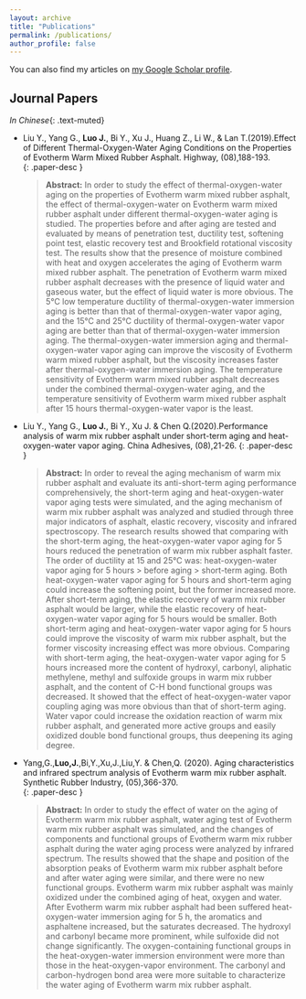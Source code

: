 ```yaml
---
layout: archive
title: "Publications"
permalink: /publications/
author_profile: false
---
```


You can also find my articles on [my Google Scholar profile](https://scholar.google.com/citations?hl=zh-CN&user=TM20t7MAAAAJ).

## Journal Papers

*In Chinese*{: .text-muted}

* Liu Y., Yang G., **Luo J.**, Bi Y., Xu J., Huang Z., Li W., & Lan T.(2019).Effect of Different Thermal-Oxygen-Water Aging Conditions on the Properties of Evotherm Warm Mixed Rubber Asphalt. Highway, (08),188-193.  
  {: .paper-desc }
  > <span style="font-style:normal">**Abstract:** In order to study the effect of thermal-oxygen-water aging on the properties of Evotherm warm mixed rubber asphalt, the effect of thermal-oxygen-water on Evotherm warm mixed rubber asphalt under different thermal-oxygen-water aging is studied. The properties before and after aging are tested and evaluated by means of penetration test, ductility test, softening point test, elastic recovery test and Brookfield rotational viscosity test. The results show that the presence of moisture combined with heat and oxygen accelerates the aging of Evotherm warm mixed rubber asphalt. The penetration of Evotherm warm mixed rubber asphalt decreases with the presence of liquid water and gaseous water, but the effect of liquid water is more obvious. The 5℃ low temperature ductility of thermal-oxygen-water immersion aging is better than that of thermal-oxygen-water vapor aging, and the 15℃ and 25℃ ductility of thermal-oxygen-water vapor aging are better than that of thermal-oxygen-water immersion aging. The thermal-oxygen-water immersion aging and thermal-oxygen-water vapor aging can improve the viscosity of Evotherm warm mixed rubber asphalt, but the viscosity increases faster after thermal-oxygen-water immersion aging. The temperature sensitivity of Evotherm warm mixed rubber asphalt decreases under the combined thermal-oxygen-water aging, and the temperature sensitivity of Evotherm warm mixed rubber asphalt after 15 hours thermal-oxygen-water vapor is the least.</span>

* Liu Y., Yang G., **Luo J.**, Bi Y., Xu J. & Chen Q.(2020).Performance analysis of warm mix rubber asphalt under short-term aging and heat-oxygen-water vapor aging. China Adhesives, (08),21-26.
  {: .paper-desc }
  > <span style="font-style:normal">**Abstract:** In order to reveal the aging mechanism of warm mix rubber asphalt and evaluate its anti-short-term aging performance comprehensively, the short-term aging and heat-oxygen-water vapor aging tests were simulated, and the aging mechanism of warm mix rubber asphalt was analyzed and studied through three major indicators of asphalt, elastic recovery, viscosity and infrared spectroscopy. The research results showed that comparing with the short-term aging, the heat-oxygen-water vapor aging for 5 hours reduced the penetration of warm mix rubber asphalt faster. The order of ductility at 15 and 25℃ was: heat-oxygen-water vapor aging for 5 hours > before aging > short-term aging. Both heat-oxygen-water vapor aging for 5 hours and short-term aging could increase the softening point, but the former increased more. After short-term aging, the elastic recovery of warm mix rubber asphalt would be larger, while the elastic recovery of heat-oxygen-water vapor aging for 5 hours would be smaller. Both short-term aging and heat-oxygen-water vapor aging for 5 hours could improve the viscosity of warm mix rubber asphalt, but the former viscosity increasing effect was more obvious. Comparing with short-term aging, the heat-oxygen-water vapor aging for 5 hours increased more the content of hydroxyl, carbonyl, aliphatic methylene, methyl and sulfoxide groups in warm mix rubber asphalt, and the content of C-H bond functional groups was decreased. It showed that the effect of heat-oxygen-water vapor coupling aging was more obvious than that of short-term aging. Water vapor could increase the oxidation reaction of warm mix rubber asphalt, and generated more active groups and easily oxidized double bond functional groups, thus deepening its aging degree.</span>

* Yang,G.,**Luo,J.**,Bi,Y.,Xu,J.,Liu,Y. & Chen,Q. (2020). Aging characteristics and infrared spectrum analysis of Evotherm warm mix rubber asphalt. Synthetic Rubber Industry, (05),366-370.  
  {: .paper-desc }
  > <span style="font-style:normal">**Abstract:** In order to study the effect of water on the aging of Evotherm warm mix rubber asphalt, water aging test of Evotherm warm mix rubber asphalt was simulated, and the changes of components and functional groups of Evotherm warm mix rubber asphalt during the water aging process were analyzed by infrared spectrum. The results showed that the shape and position of the absorption peaks of Evotherm warm mix rubber asphalt before and after water aging were similar, and there were no new functional groups. Evotherm warm mix rubber asphalt was mainly oxidized under the combined aging of heat, oxygen and water. After Evotherm warm mix rubber asphalt had been suffered heat-oxygen-water immersion aging for 5 h, the aromatics and asphaltene increased, but the saturates decreased. The hydroxyl and carbonyl became more prominent, while sulfoxide did not change significantly. The oxygen-containing functional groups in the heat-oxygen-water immersion environment were more than those in the heat-oxygen-vapor environment. The carbonyl and carbon-hydrogen bond area were more suitable to characterize the water aging of Evotherm warm mix rubber asphalt.</span>
